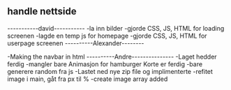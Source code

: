 ## handle nettside

-----------david-----------
-la inn bilder
-gjorde CSS, JS, HTML for loading screenen
-lagde en temp js for homepage
-gjorde CSS, JS, HTML for userpage screenen
----------Alexander--------

-Making the navbar in html
----------Andre---------------
-Laget hedder ferdig
-mangler bare Animasjon for hamburger Korte er ferdig
-bare generere random fra js
-Lastet ned nye zip file og implimenterte
-refitet image i main, gåt fra px til %
-create image array added
